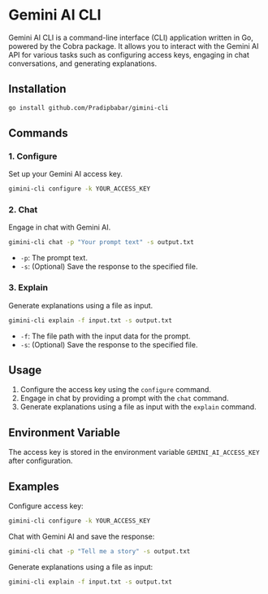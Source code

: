 # Gemini AI CLI

Gemini AI CLI is a command-line interface (CLI) application written in Go, powered by the Cobra package. It allows you to interact with the Gemini AI API for various tasks such as configuring access keys, engaging in chat conversations, and generating explanations.

## Installation

```bash
go install github.com/Pradipbabar/gimini-cli
```

## Commands

### 1. Configure

Set up your Gemini AI access key.

```bash
gimini-cli configure -k YOUR_ACCESS_KEY
```

### 2. Chat

Engage in chat with Gemini AI.

```bash
gimini-cli chat -p "Your prompt text" -s output.txt
```

- `-p`: The prompt text.
- `-s`: (Optional) Save the response to the specified file.

### 3. Explain

Generate explanations using a file as input.

```bash
gimini-cli explain -f input.txt -s output.txt
```

- `-f`: The file path with the input data for the prompt.
- `-s`: (Optional) Save the response to the specified file.

## Usage

1. Configure the access key using the `configure` command.
2. Engage in chat by providing a prompt with the `chat` command.
3. Generate explanations using a file as input with the `explain` command.

## Environment Variable

The access key is stored in the environment variable `GEMINI_AI_ACCESS_KEY` after configuration.

## Examples

Configure access key:

```bash
gimini-cli configure -k YOUR_ACCESS_KEY
```

Chat with Gemini AI and save the response:

```bash
gimini-cli chat -p "Tell me a story" -s output.txt
```

Generate explanations using a file as input:

```bash
gimini-cli explain -f input.txt -s output.txt
```
